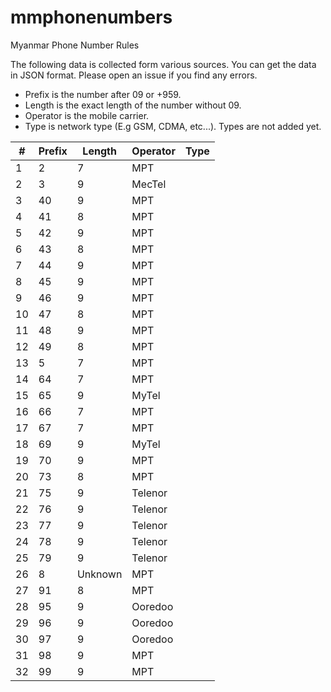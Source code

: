 # mmphonenumbers
Myanmar Phone Number Rules

The following data is collected form various sources. You can get the data in JSON format. Please open an issue if you find any errors.
* Prefix is the number after 09 or +959.
* Length is the exact length of the number without 09.
* Operator is the mobile carrier.
* Type is network type (E.g GSM, CDMA, etc...). Types are not added yet.

|#|Prefix|Length|Operator|Type|
|--- |--- |--- |--- |--- |
|1|2|7|MPT||
|2|3|9|MecTel||
|3|40|9|MPT||
|4|41|8|MPT||
|5|42|9|MPT||
|6|43|8|MPT||
|7|44|9|MPT||
|8|45|9|MPT||
|9|46|9|MPT||
|10|47|8|MPT||
|11|48|9|MPT||
|12|49|8|MPT||
|13|5|7|MPT||
|14|64|7|MPT||
|15|65|9|MyTel||
|16|66|7|MPT||
|17|67|7|MPT||
|18|69|9|MyTel||
|19|70|9|MPT||
|20|73|8|MPT||
|21|75|9|Telenor||
|22|76|9|Telenor||
|23|77|9|Telenor||
|24|78|9|Telenor||
|25|79|9|Telenor||
|26|8|Unknown|MPT||
|27|91|8|MPT||
|28|95|9|Ooredoo||
|29|96|9|Ooredoo||
|30|97|9|Ooredoo||
|31|98|9|MPT||
|32|99|9|MPT||

